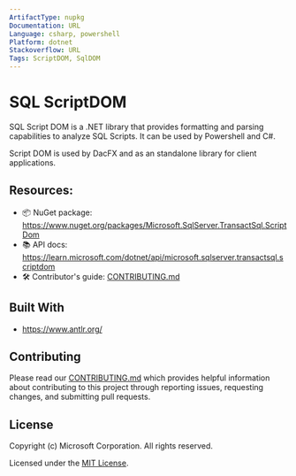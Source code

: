 ```yaml
---
ArtifactType: nupkg
Documentation: URL
Language: csharp, powershell
Platform: dotnet
Stackoverflow: URL
Tags: ScriptDOM, SqlDOM
---
```


# SQL ScriptDOM

SQL Script DOM is a .NET library that provides formatting and parsing capabilities to analyze SQL Scripts. It can be used by Powershell and C#.

Script DOM is used by DacFX and as an standalone library for client applications. 

## Resources:
- 📦 NuGet package: https://www.nuget.org/packages/Microsoft.SqlServer.TransactSql.ScriptDom
- 📚 API docs: https://learn.microsoft.com/dotnet/api/microsoft.sqlserver.transactsql.scriptdom
- 🛠️ Contributor's guide: [CONTRIBUTING.md](./CONTRIBUTING.md)


## Built With
* https://www.antlr.org/

## Contributing

Please read our [CONTRIBUTING.md](CONTRIBUTING.md) which provides helpful information about contributing to this project through reporting issues, requesting changes, and submitting pull requests.

## License

Copyright (c) Microsoft Corporation. All rights reserved.

Licensed under the [MIT License](LICENSE).
